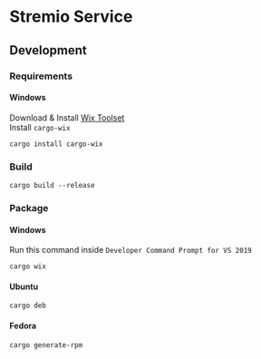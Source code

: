 # Stremio Service

## Development

### Requirements
#### Windows
Download & Install [Wix Toolset](https://github.com/wixtoolset/wix3/releases)  
Install `cargo-wix`
```
cargo install cargo-wix
```

### Build
```
cargo build --release
```

### Package

#### Windows
Run this command inside `Developer Command Prompt for VS 2019`
```
cargo wix
```

#### Ubuntu
```
cargo deb
```

#### Fedora
```
cargo generate-rpm
```